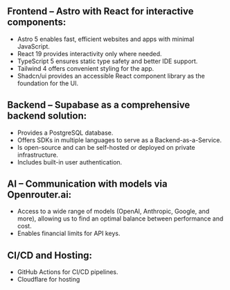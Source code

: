## Frontend – Astro with React for interactive components:

- Astro 5 enables fast, efficient websites and apps with minimal JavaScript.
- React 19 provides interactivity only where needed.
- TypeScript 5 ensures static type safety and better IDE support.
- Tailwind 4 offers convenient styling for the app.
- Shadcn/ui provides an accessible React component library as the foundation for the UI.

## Backend – Supabase as a comprehensive backend solution:

- Provides a PostgreSQL database.
- Offers SDKs in multiple languages to serve as a Backend-as-a-Service.
- Is open-source and can be self-hosted or deployed on private infrastructure.
- Includes built-in user authentication.

## AI – Communication with models via Openrouter.ai:

- Access to a wide range of models (OpenAI, Anthropic, Google, and more), allowing us to find an optimal balance between performance and cost.
- Enables financial limits for API keys.

## CI/CD and Hosting:

- GitHub Actions for CI/CD pipelines.
- Cloudflare for hosting
